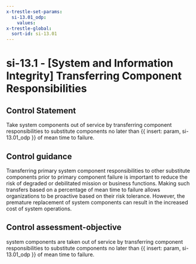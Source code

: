 ```yaml
---
x-trestle-set-params:
  si-13.01_odp:
    values:
x-trestle-global:
  sort-id: si-13.01
---
```


# si-13.1 - \[System and Information Integrity\] Transferring Component Responsibilities

## Control Statement

Take system components out of service by transferring component responsibilities to substitute components no later than {{ insert: param, si-13.01_odp }} of mean time to failure.

## Control guidance

Transferring primary system component responsibilities to other substitute components prior to primary component failure is important to reduce the risk of degraded or debilitated mission or business functions. Making such transfers based on a percentage of mean time to failure allows organizations to be proactive based on their risk tolerance. However, the premature replacement of system components can result in the increased cost of system operations.

## Control assessment-objective

system components are taken out of service by transferring component responsibilities to substitute components no later than {{ insert: param, si-13.01_odp }} of mean time to failure.
